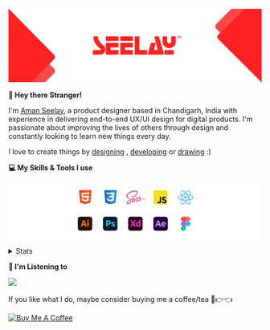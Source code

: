[![banner](./images/seelay.svg)](https://www.seelay.in)

**👋 Hey there Stranger!**

I'm [Aman Seelay](https://www.seelay.in), a product designer based in Chandigarh, India with experience in delivering end-to-end UX/UI design for digital products. I'm passionate about improving the lives of others through design and constantly looking to learn new things every day.

I love to create things by [designing](https://www.seelay.in/#work) , [developing](https://www.seelay.in/#projects) or [drawing](https://art.seelay.in) :)

**💻 My Skills & Tools I use**

[![banner](./images/skills&tools.svg)](https://www.seelay.in/about)

<details>
  <summary>Stats</summary>

---

<!--START_SECTION:waka-->
![Profile Views](http://img.shields.io/badge/Profile%20Views-0-blue)

**🐱 My GitHub Data** 

> 🏆 63 Contributions in the Year 2023
 > 
> 📦 689.9 kB Used in GitHub's Storage 
 > 
> 💼 Opted to Hire
 > 
> 📜 1 Public Repository 
 > 
> 🔑 43 Private Repositories  
 > 
**I'm a Night 🦉** 

```text
🌞 Morning    145 commits    ████░░░░░░░░░░░░░░░░░░░░░   17.9% 
🌆 Daytime    105 commits    ███░░░░░░░░░░░░░░░░░░░░░░   12.96% 
🌃 Evening    206 commits    ██████░░░░░░░░░░░░░░░░░░░   25.43% 
🌙 Night      354 commits    ███████████░░░░░░░░░░░░░░   43.7%

```
📅 **I'm Most Productive on Sunday** 

```text
Monday       152 commits    ████░░░░░░░░░░░░░░░░░░░░░   18.77% 
Tuesday      120 commits    ███░░░░░░░░░░░░░░░░░░░░░░   14.81% 
Wednesday    82 commits     ██░░░░░░░░░░░░░░░░░░░░░░░   10.12% 
Thursday     105 commits    ███░░░░░░░░░░░░░░░░░░░░░░   12.96% 
Friday       70 commits     ██░░░░░░░░░░░░░░░░░░░░░░░   8.64% 
Saturday     104 commits    ███░░░░░░░░░░░░░░░░░░░░░░   12.84% 
Sunday       177 commits    █████░░░░░░░░░░░░░░░░░░░░   21.85%

```


📊 **This Week I Spent My Time On** 

```text
⌚︎ Time Zone: Asia/Kolkata

💬 Programming Languages: 
Other                    1 hr 52 mins        █████████░░░░░░░░░░░░░░░░   38.05% 
JavaScript               1 hr 24 mins        ███████░░░░░░░░░░░░░░░░░░   28.37% 
Markdown                 47 mins             ████░░░░░░░░░░░░░░░░░░░░░   16.09% 
CSS                      22 mins             ██░░░░░░░░░░░░░░░░░░░░░░░   7.72% 
JSON                     14 mins             █░░░░░░░░░░░░░░░░░░░░░░░░   4.78%

🔥 Editors: 
VS Code                  3 hrs 3 mins        ███████████████░░░░░░░░░░   61.99% 
Browser                  1 hr 52 mins        █████████░░░░░░░░░░░░░░░░   38.01%

💻 Operating System: 
Windows                  4 hrs 56 mins       █████████████████████████   100.0%

```

**I Mostly Code in JavaScript** 

```text
JavaScript               30 repos            ████████████████░░░░░░░░░   66.67% 
TypeScript               15 repos            ████████░░░░░░░░░░░░░░░░░   33.33%

```



 Last Updated on 02/02/2023 06:41:34 UTC
<!--END_SECTION:waka-->

---

 </details>

**🎵 I'm Listening to**

<object data="https://now-play.vercel.app/api/generate?uid=7a17a86e-d6b7-43b5-8d9c-1d6dae42a779" >

  <img src="https://now-play.vercel.app/api/generate?uid=7a17a86e-d6b7-43b5-8d9c-1d6dae42a779" />

</object>

If you like what I do, maybe consider buying me a coffee/tea 🥺👉👈

<a href="https://www.buymeacoffee.com/seelay" target="_blank"><img src="https://cdn.buymeacoffee.com/buttons/v2/default-red.png" alt="Buy Me A Coffee" width="150" ></a>
